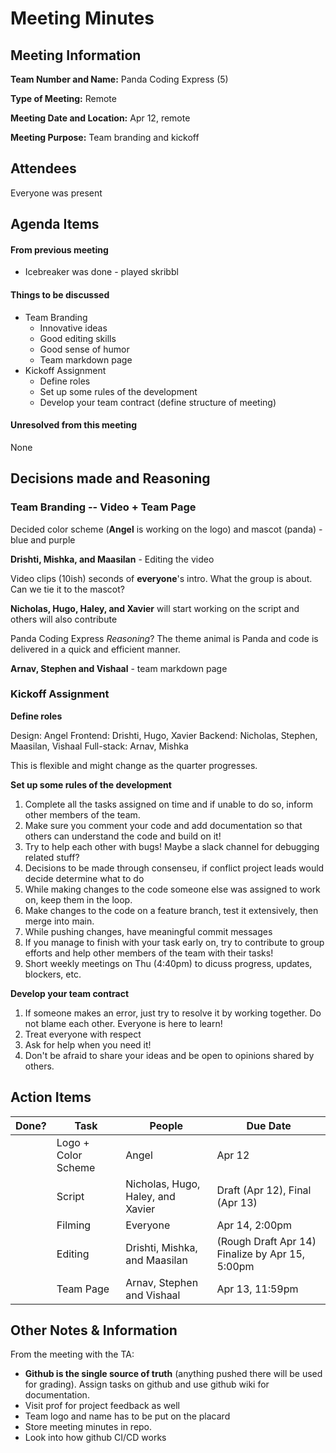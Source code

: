 # Meeting Minutes

## Meeting Information

**Team Number and Name:** Panda Coding Express (5)

**Type of Meeting:** Remote

**Meeting Date and Location:** Apr 12, remote

**Meeting Purpose:** Team branding and kickoff


## Attendees

Everyone was present

## Agenda Items

#### From previous meeting

- Icebreaker was done - played skribbl

#### Things to be discussed

- Team Branding
  - Innovative ideas
  - Good editing skills
  - Good sense of humor
  - Team markdown page
- Kickoff Assignment
  - Define roles
  - Set up some rules of the development 
  - Develop your team contract (define structure of meeting)

#### Unresolved from this meeting

None

## Decisions made and Reasoning

### Team Branding -- Video + Team Page
Decided color scheme (**Angel** is working on the logo) and mascot (panda) - blue and purple

**Drishti, Mishka, and Maasilan** - Editing the video

Video clips (10ish) seconds of **everyone**'s intro. What the group is about. Can we tie it to the mascot?

**Nicholas, Hugo, Haley, and Xavier** will start working on the script and others will also contribute

Panda Coding Express
*Reasoning*? The theme animal is Panda and code is delivered in a quick and efficient manner.

**Arnav, Stephen and Vishaal** - team markdown page

### Kickoff Assignment

**Define roles**

Design: Angel
Frontend: Drishti, Hugo, Xavier
Backend: Nicholas, Stephen, Maasilan, Vishaal
Full-stack: Arnav, Mishka

This is flexible and might change as the quarter progresses.

**Set up some rules of the development**

1. Complete all the tasks assigned on time and if unable to do so, inform other members of the team. 
2. Make sure you comment your code and add documentation so that others can understand the code and build on it!
3. Try to help each other with bugs! Maybe a slack channel for debugging related stuff?
4. Decisions to be made through consenseu, if conflict project leads would decide determine what to do
5. While making changes to the code someone else was assigned to work on, keep them in the loop.
6. Make changes to the code on a feature branch, test it extensively, then merge into main.
7. While pushing changes, have meaningful commit messages
8. If you manage to finish with your task early on, try to contribute to group efforts and help other members of the team with their tasks!
9. Short weekly meetings on Thu (4:40pm) to dicuss progress, updates, blockers, etc.

**Develop your team contract**

1. If someone makes an error, just try to resolve it by working together. Do not blame each other. Everyone is here to learn!
2. Treat everyone with respect
3. Ask for help when you need it!
4. Don't be afraid to share your ideas and be open to opinions shared by others.

## Action Items
| Done? | Task | People | Due Date |
| ---- | ---- | ---- | ---- |
| | Logo + Color Scheme | Angel | Apr 12 |
| | Script | Nicholas, Hugo, Haley, and Xavier | Draft (Apr 12), Final (Apr 13) |
| | Filming | Everyone | Apr 14, 2:00pm |
| | Editing | Drishti, Mishka, and Maasilan | (Rough Draft Apr 14) Finalize by Apr 15, 5:00pm |
| | Team Page | Arnav, Stephen and Vishaal | Apr 13, 11:59pm |

## Other Notes & Information

From the meeting with the TA:

- **Github is the single source of truth** (anything pushed there will be used for grading). Assign tasks on github and use github wiki for documentation.
- Visit prof for project feedback as well
- Team logo and name has to be put on the placard
- Store meeting minutes in repo.
- Look into how github CI/CD works
